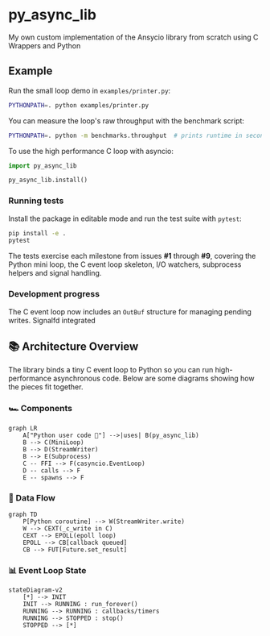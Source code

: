 # py_async_lib
My own custom implementation of the Ansycio library from scratch using C Wrappers and Python

## Example

Run the small loop demo in `examples/printer.py`:

```bash
PYTHONPATH=. python examples/printer.py
```

You can measure the loop's raw throughput with the benchmark script:

```bash
PYTHONPATH=. python -m benchmarks.throughput  # prints runtime in seconds
```

To use the high performance C loop with asyncio:

```python
import py_async_lib

py_async_lib.install()
```

### Running tests

Install the package in editable mode and run the test suite with `pytest`:

```bash
pip install -e .
pytest
```

The tests exercise each milestone from issues **#1** through **#9**, covering the
Python mini loop, the C event loop skeleton, I/O watchers, subprocess helpers and
signal handling.

### Development progress

The C event loop now includes an `OutBuf` structure for managing pending writes.
Signalfd integrated

## 📚 Architecture Overview

The library binds a tiny C event loop to Python so you can run high-performance asynchronous code. Below are some diagrams showing how the pieces fit together.

### 🏎️ Components

```mermaid
graph LR
    A["Python user code 🐍"] -->|uses| B(py_async_lib)
    B --> C(MiniLoop)
    B --> D(StreamWriter)
    B --> E(Subprocess)
    C -- FFI --> F(casyncio.EventLoop)
    D -- calls --> F
    E -- spawns --> F
```

### 🔄 Data Flow

```mermaid
graph TD
    P[Python coroutine] --> W(StreamWriter.write)
    W --> CEXT(_c_write in C)
    CEXT --> EPOLL(epoll loop)
    EPOLL --> CB[callback queued]
    CB --> FUT[Future.set_result]
```

### 📊 Event Loop State

```mermaid
stateDiagram-v2
    [*] --> INIT
    INIT --> RUNNING : run_forever()
    RUNNING --> RUNNING : callbacks/timers
    RUNNING --> STOPPED : stop()
    STOPPED --> [*]
```
